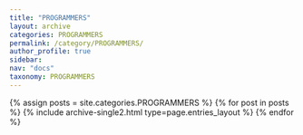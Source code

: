 ```yaml
---
title: "PROGRAMMERS"
layout: archive
categories: PROGRAMMERS
permalink: /category/PROGRAMMERS/
author_profile: true
sidebar:
nav: "docs"
taxonomy: PROGRAMMERS
---
```


{% assign posts = site.categories.PROGRAMMERS %}
{% for post in posts %} {% include archive-single2.html type=page.entries_layout %} {% endfor %}
